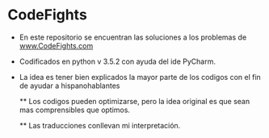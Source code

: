# CodeFights

* En este repositorio se encuentran las soluciones a los problemas de www.CodeFights.com 

* Codificados en python v 3.5.2  con ayuda del ide PyCharm.

* La idea es tener bien explicados la mayor parte de los codigos con el fin de ayudar a hispanohablantes

  ** Los codigos pueden optimizarse, pero la idea original es que sean mas comprensibles que optimos.
  
  ** Las traducciones conllevan mi interpretación. 

